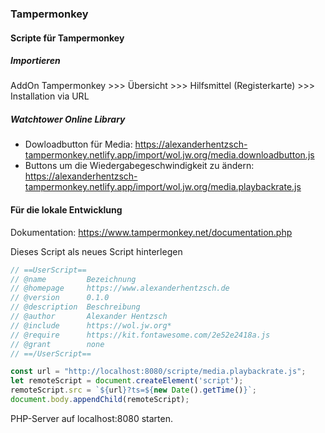 ### Tampermonkey

#### Scripte für Tampermonkey
##### Importieren
AddOn Tampermonkey >>> Übersicht >>> Hilfsmittel (Registerkarte) >>> Installation via URL

##### Watchtower Online Library
- Dowloadbutton für Media: https://alexanderhentzsch-tampermonkey.netlify.app/import/wol.jw.org/media.downloadbutton.js
- Buttons um die Wiedergabegeschwindigkeit zu ändern: https://alexanderhentzsch-tampermonkey.netlify.app/import/wol.jw.org/media.playbackrate.js


#### Für die lokale Entwicklung
Dokumentation: https://www.tampermonkey.net/documentation.php

Dieses Script als neues Script hinterlegen
```js
// ==UserScript==
// @name         Bezeichnung
// @homepage     https://www.alexanderhentzsch.de
// @version      0.1.0
// @description  Beschreibung
// @author       Alexander Hentzsch
// @include      https://wol.jw.org*
// @require      https://kit.fontawesome.com/2e52e2418a.js
// @grant        none
// ==/UserScript==

const url = "http://localhost:8080/scripte/media.playbackrate.js";
let remoteScript = document.createElement('script');
remoteScript.src = `${url}?ts=${new Date().getTime()}`;
document.body.appendChild(remoteScript);
```
PHP-Server auf localhost:8080 starten.